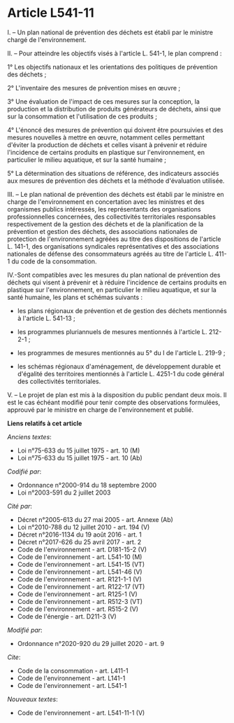 # Article L541-11

I. – Un plan national de prévention des déchets est établi par le ministre chargé de l'environnement.

II. – Pour atteindre les objectifs visés à l'article L. 541-1, le plan comprend :

1° Les objectifs nationaux et les orientations des politiques de prévention des déchets ;

2° L'inventaire des mesures de prévention mises en œuvre ;

3° Une évaluation de l'impact de ces mesures sur la conception, la production et la distribution de produits générateurs de
déchets, ainsi que sur la consommation et l'utilisation de ces produits ;

4° L'énoncé des mesures de prévention qui doivent être poursuivies et des mesures nouvelles à mettre en œuvre, notamment
celles permettant d'éviter la production de déchets et celles visant à prévenir et réduire l'incidence de certains produits
en plastique sur l'environnement, en particulier le milieu aquatique, et sur la santé humaine ;

5° La détermination des situations de référence, des indicateurs associés aux mesures de prévention des déchets et la méthode
d'évaluation utilisée.

III. – Le plan national de prévention des déchets est établi par le ministre en charge de l'environnement en concertation
avec les ministres et des organismes publics intéressés, les représentants des organisations professionnelles concernées, des
collectivités territoriales responsables respectivement de la gestion des déchets et de la planification de la prévention et
gestion des déchets, des associations nationales de protection de l'environnement agréées au titre des dispositions de
l'article L. 141-1, des organisations syndicales représentatives et des associations nationales de défense des consommateurs
agréés au titre de l'article L. 411-1 du code de la consommation.

IV.-Sont compatibles avec les mesures du plan national de prévention des déchets qui visent à prévenir et à réduire
l'incidence de certains produits en plastique sur l'environnement, en particulier le milieu aquatique, et sur la santé
humaine, les plans et schémas suivants :

- les plans régionaux de prévention et de gestion des déchets mentionnés à l'article L. 541-13 ;

- les programmes pluriannuels de mesures mentionnés à l'article L. 212-2-1 ;

- les programmes de mesures mentionnés au 5° du I de l'article L. 219-9 ;

- les schémas régionaux d'aménagement, de développement durable et d'égalité des territoires mentionnés à l'article L. 4251-1
du code général des collectivités territoriales.

V. – Le projet de plan est mis à la disposition du public pendant deux mois. Il est le cas échéant modifié pour tenir compte
des observations formulées, approuvé par le ministre en charge de l'environnement et publié.

**Liens relatifs à cet article**

_Anciens textes_:

  - Loi n°75-633 du 15 juillet 1975 - art. 10 (M)
  - Loi n°75-633 du 15 juillet 1975 - art. 10 (Ab)

_Codifié par_:

  - Ordonnance n°2000-914 du 18 septembre 2000
  - Loi n°2003-591 du 2 juillet 2003

_Cité par_:

  - Décret n°2005-613 du 27 mai 2005 - art. Annexe (Ab)
  - Loi n°2010-788 du 12 juillet 2010 - art. 194 (V)
  - Décret n°2016-1134 du 19 août 2016 - art. 1
  - Décret n°2017-626 du 25 avril 2017 - art. 2
  - Code de l'environnement - art. D181-15-2 (V)
  - Code de l'environnement - art. L541-10 (M)
  - Code de l'environnement - art. L541-15 (VT)
  - Code de l'environnement - art. L541-46 (V)
  - Code de l'environnement - art. R121-1-1 (V)
  - Code de l'environnement - art. R122-17 (VT)
  - Code de l'environnement - art. R125-1 (V)
  - Code de l'environnement - art. R512-3 (VT)
  - Code de l'environnement - art. R515-2 (V)
  - Code de l'énergie - art. D211-3 (V)

_Modifié par_:

  - Ordonnance n°2020-920 du 29 juillet 2020 - art. 9

_Cite_:

  - Code de la consommation - art. L411-1
  - Code de l'environnement - art. L141-1
  - Code de l'environnement - art. L541-1

_Nouveaux textes_:

  - Code de l'environnement - art. L541-11-1 (V)
